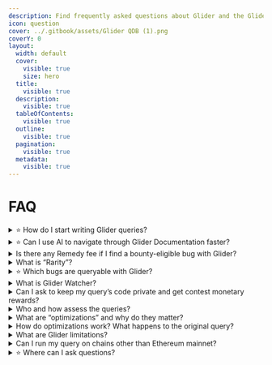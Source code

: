```yaml
---
description: Find frequently asked questions about Glider and the Glider contest below.
icon: question
cover: ../.gitbook/assets/Glider QDB (1).png
coverY: 0
layout:
  width: default
  cover:
    visible: true
    size: hero
  title:
    visible: true
  description:
    visible: true
  tableOfContents:
    visible: true
  outline:
    visible: true
  pagination:
    visible: true
  metadata:
    visible: true
---
```


# FAQ

<details>

<summary><span data-gb-custom-inline data-tag="emoji" data-code="2b50">⭐</span> How do I start writing Glider queries?</summary>

* Start with the [Glider Basics](https://glide.gitbook.io/main/glider-ide/glider-the-basics)
* Join [Remedy Discord Server](https://discord.com/invite/remedy) for educational content and support from the Community.

</details>

<details>

<summary><span data-gb-custom-inline data-tag="emoji" data-code="2b50">⭐</span> Can I use AI to navigate through Glider Documentation faster?</summary>

Yes. If you’re using an external AI assistant (like ChatGPT, Claude, or a local LLM), you can feed it the full Glider API documentation to improve context and accuracy.\
To generate a single file containing all API docs from our GitHub repo, run this one-line command in your terminal:

```
git clone
 https://github.com/Hexens/glider-docs
 tmp-repo 2>/dev/null || (cd tmp-repo && git pull) && find tmp-repo/api -name "*.md" -type f -print0 | xargs -0 cat > api-docs-merged.md && rm -Rf tmp-repo
```

</details>

<details>

<summary>Is there any Remedy fee if I find a bounty-eligible bug with Glider?</summary>

No. Remedy doesn’t claim any rewards, fees, or commissions associated with any bug bounties researchers are able to claim.

</details>

<details>

<summary>What is “Rarity”?</summary>

Rarity (Uncommon/Rare/Epic/Legendary) is used to measure Glider query’s quality. It is set by the triager using weighted risk metrics (e.g., Risk Likelihood, Impact, Potential, Initial Damage, Remedy Opinion). Legendary is the rarest.

Learn more about rarity and how it's being defined in [triage-guidelines.md](triage-guidelines.md "mention")

</details>

<details>

<summary><span data-gb-custom-inline data-tag="emoji" data-code="2b50">⭐</span> Which bugs are queryable with Glider?</summary>

Ideally participants should come up with any vulnerability scenario that no one has reported yet, if you run out of ideas you can always check out [recommended-vulnerabilities-to-query.md](recommended-vulnerabilities-to-query.md "mention") for hand-picked bugs that are suggested to formalize as Glider queries.

</details>

<details>

<summary>What is Glider Watcher?</summary>

Glider Watcher lets you schedule recurring query runs and notifies you only when new results appear on-chain. This feature is available exclusively for Legendary Queries.

</details>

<details>

<summary>Can I ask to keep my query’s code private and get contest monetary rewards?</summary>

No, however, in certain cases, the Triager has the right and the ability to set the visibility to hidden after the reward was paid out to the author, to provide ample time for the protocol to be fixed. If the query was hidden by Triager for responsible disclosure to the protocol, after the implementation of the fix or expiration of 60 calendar days after the finding, the query will again become visible.

</details>

<details>

<summary>Who and how assess the queries?</summary>

After query submission, the system creates a thread with a Remedy triager. All communications around the submission take place in that thread.&#x20;

Learn more about the [triage-guidelines.md](triage-guidelines.md "mention")

</details>

<details>

<summary>What are “optimizations” and why do they matter?</summary>

Optimizations are improvements to an existing Glider query. They aim to: result in a safer, fresher query that finds more real issues with less noise.

</details>

<details>

<summary>How do optimizations work? What happens to the original query?</summary>

When your optimization is approved, it becomes the active version. The previous one is marked Outdated. The Query DB shows origin and last iteration for credit.

</details>

<details>

<summary>What are Glider limitations?</summary>

Output memory: 200 KB. Execution timeout: 1000 seconds. See more limits in the Glider [docs](https://glide.gitbook.io/main/glider-ide/limitations#output-limit).

</details>

<details>

<summary>Can I run my query on chains other than Ethereum mainnet?</summary>

Not yet. On-chain runs are limited to Ethereum mainnet. After approval, we provide a one-time cross-chain results snapshot for supported chains. We’ll add more chains in phases. If you need a specific chain, mention it in your submission thread.

</details>

<details>

<summary><span data-gb-custom-inline data-tag="emoji" data-code="2b50">⭐</span> Where can I ask questions?</summary>

oin [Discord](https://discord.com/invite/remedy) to get help from the community and Glider experts.

</details>

